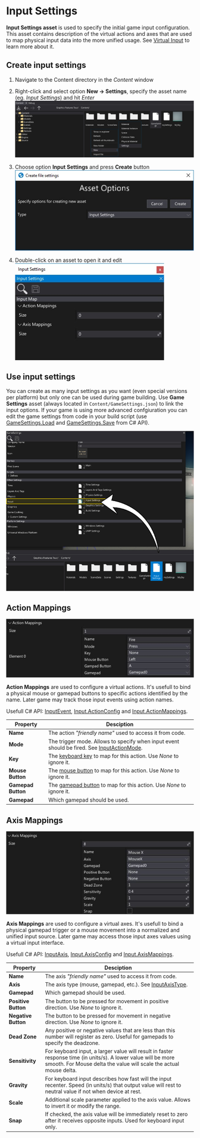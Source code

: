 # Input Settings

**Input Settings asset** is used to specify the initial game input configuration. This asset contains description of the virtual actions and axes that are used to map physical input data into the more unified usage. See [Virtual Input](virtual-input.md) to learn more about it.

## Create input settings

1. Navigate to the Content directory in the *Content* window

2. Right-click and select option **New -> Settings**, specify the asset name (eg. *Input Settings*) and hit *Enter*
   <br>![Tutorial](media/new-settings.jpg)

3. Choose option **Input Settings** and press **Create** button
   <br>![Tutorial](media/input-settings-new.jpg)

4. Double-click on an asset to open it and edit
   <br>![Tutorial](media/empty-input-settings.jpg)

## Use input settings

You can create as many input settings as you want (even special versions per platform) but only one can be used during game building. Use **Game Settings** asset (always located in `Content/GameSettings.json`) to link the input options. If your game is using more advanced confgiuration you can edit the game settings from code in your build script (use [GameSettings.Load](https://docs.flaxengine.com/api/FlaxEditor.Content.Settings.GameSettings.html#FlaxEditor_Content_Settings_GameSettings_Load) and [GameSettings.Save](https://docs.flaxengine.com/api/FlaxEditor.Content.Settings.GameSettings.html#FlaxEditor_Content_Settings_GameSettings_Save__1___0_) from C# API).

![Use Input Settings](media/use-input-settings.jpg)

## Action Mappings

![Action Mappings](media/input-action-mappings.jpg)

**Action Mappings** are used to configure a virtual actions. It's usefull to bind a physical mouse or gamepad buttons to specific actions identified by the name. Later game may track those input events using action names.

Usefull C# API: [InputEvent](https://docs.flaxengine.com/api/FlaxEngine.InputEvent.html), [Input.ActionConfig](https://docs.flaxengine.com/api/FlaxEngine.Input.ActionConfig.html) and [Input.ActionMappings](https://docs.flaxengine.com/api/FlaxEngine.Input.html#FlaxEngine_Input_ActionMappings).

| Property | Desciption |
|--------|--------|
| **Name** | The action *"friendly name"* used to access it from code. |
| **Mode** | The trigger mode. Allows to specify when input event should be fired. See [InputActionMode](https://docs.flaxengine.com/api/FlaxEngine.InputActionMode.html). |
| **Key** | The [keyboard key](https://docs.flaxengine.com/api/FlaxEngine.Keys.html) to map for this action. Use *None* to ignore it. |
| **Mouse Button** | The [mouse button](https://docs.flaxengine.com/api/FlaxEngine.MouseButton.html) to map for this action. Use *None* to ignore it. |
| **Gamepad Button** | The [gamepad button](https://docs.flaxengine.com/api/FlaxEngine.GamePadButton.html) to map for this action. Use *None* to ignore it. |
| **Gamepad** | Which gamepad should be used. |

## Axis Mappings

![Axis Mappings](media/input-axis-mappings.jpg)

**Axis Mappings** are used to configure a virtual axes. It's usefull to bind a physical gamepad trigger or a mouse movement into a normalized and unified input source. Later game may access those input axes values using a virtual input interface.

Usefull C# API: [InputAxis](https://docs.flaxengine.com/api/FlaxEngine.InputAxis.html), [Input.AxisConfig](https://docs.flaxengine.com/api/FlaxEngine.Input.AxisConfig.html) and [Input.AxisMappings](https://docs.flaxengine.com/api/FlaxEngine.Input.html#FlaxEngine_Input_AxisMappingsAxisConfig).

| Property | Desciption |
|--------|--------|
| **Name** | The axis *"friendly name"* used to access it from code. |
| **Axis** | The axis type (mouse, gamepad, etc.). See [InputAxisType](https://docs.flaxengine.com/api/FlaxEngine.InputAxisType.html). |
| **Gamepad** | Which gamepad should be used. |
| **Positive Button** | The button to be pressed for movement in positive direction. Use *None* to ignore it. |
| **Negative Button** | The button to be pressed for movement in negative direction. Use *None* to ignore it. |
| **Dead Zone** | Any positive or negative values that are less than this number will register as zero. Useful for gamepads to specify the deadzone. |
| **Sensitivity** | For keyboard input, a larger value will result in faster response time (in units/s). A lower value will be more smooth. For Mouse delta the value will scale the actual mouse delta. |
| **Gravity** | For keyboard input describes how fast will the input recenter. Speed (in units/s) that output value will rest to neutral value if not when device at rest. |
| **Scale** | Additional scale parameter applied to the axis value. Allows to invert it or modify the range. |
| **Snap** | If checked, the axis value will be immediately reset to zero after it receives opposite inputs. Used for keyboard input only. |



